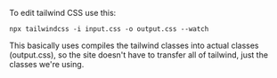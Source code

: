 To edit tailwind CSS use this:

```
npx tailwindcss -i input.css -o output.css --watch
```

This basically uses compiles the tailwind classes into actual classes (output.css),
so the site doesn't have to transfer all of tailwind, just the classes we're
using.